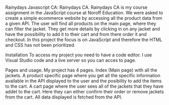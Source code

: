 Rainydays Javascript CA:
  	Rainydays CA. Rainydays CA is my course assignment in the JavaScript course at Noroff Education.
    We were asked to create a simple ecommerce website by accessing all the product data from a given API.
  	The user will find all products on the main page, where they can filter the jacket.
  	They get more details by clicking in on any jacket and have the possibility to add it to their cart and from there order it and checkout.
  	In this project the focus is on JavaScript and therefore the HTML and CSS has not been prioritized.

Installation
  To access my project you need to have a code editor. I use Visual Studio code and a live server so you can acces to page.

Pages and usage.
  My project has 4 pages. Index (Main page) with all the jackets.
  A product specific page where you get all the specific information available in the API displayed to the user and the posibility to add the items to the cart.
  A cart page where the user sees all of the jackets that they have addet to the cart. Here they can either confirm their order or remove jackets from the cart. 
  All data displayed is fetched from the API.
